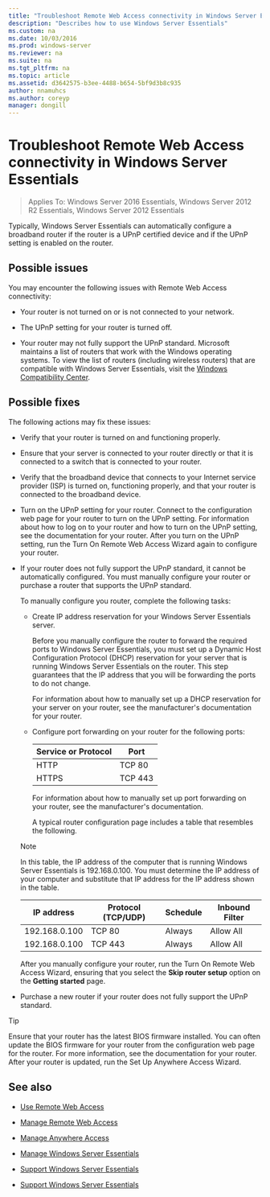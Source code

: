 ```yaml
---
title: "Troubleshoot Remote Web Access connectivity in Windows Server Essentials"
description: "Describes how to use Windows Server Essentials"
ms.custom: na
ms.date: 10/03/2016
ms.prod: windows-server
ms.reviewer: na
ms.suite: na
ms.tgt_pltfrm: na
ms.topic: article
ms.assetid: d3642575-b3ee-4488-b654-5bf9d3b8c935
author: nnamuhcs
ms.author: coreyp
manager: dongill
---
```


# Troubleshoot Remote Web Access connectivity in Windows Server Essentials
 
>Applies To: Windows Server 2016 Essentials, Windows Server 2012 R2 Essentials, Windows Server 2012 Essentials
  
 Typically, Windows Server Essentials can automatically configure a broadband router if the router is a UPnP certified device and if the UPnP setting is enabled on the router.  
  
## Possible issues  
 You may encounter the following issues with Remote Web Access connectivity:  
  
-   Your router is not turned on or is not connected to your network.  
  
-   The UPnP setting for your router is turned off.  
  
-   Your router may not fully support the UPnP standard. Microsoft maintains a list of routers that work with the Windows operating systems. To view the list of routers (including wireless routers) that are compatible with Windows Server Essentials, visit the [Windows Compatibility Center](https://www.microsoft.com/windows/compatibility/CompatCenter/Home).  
  
## Possible fixes  
 The following actions may fix these issues:  
  
- Verify that your router is turned on and functioning properly.  
  
- Ensure that your server is connected to your router directly or that it is connected to a switch that is connected to your router.  
  
- Verify that the broadband device that connects to your Internet service provider (ISP) is turned on, functioning properly, and that your router is connected to the broadband device.  
  
- Turn on the UPnP setting for your router. Connect to the configuration web page for your router to turn on the UPnP setting. For information about how to log on to your router and how to turn on the UPnP setting, see the documentation for your router. After you turn on the UPnP setting, run the Turn On  Remote Web Access Wizard again to configure your router.  
  
- If your router does not fully support the UPnP standard, it cannot be automatically configured. You must manually configure your router or purchase a router that supports the UPnP standard.  
  
   To manually configure you router, complete the following tasks:  
  
  - Create IP address reservation for your Windows Server Essentials server.  
  
     Before you manually configure the router to forward the required ports to Windows Server Essentials, you must set up a Dynamic Host Configuration Protocol (DHCP) reservation for your server that is running Windows Server Essentials on the router. This step guarantees that the IP address that you will be forwarding the ports to do not change.  
  
     For information about how to manually set up a DHCP reservation for your server on your router, see the manufacturer's documentation for your router.  
  
  - Configure port forwarding on your router for the following ports:  
  
    |Service or Protocol|Port|  
    |-------------------------|----------|  
    |HTTP|TCP 80|  
    |HTTPS|TCP 443|  
  
    For information about how to manually set up port forwarding on your router, see the manufacturer's documentation.  
  
    A typical router configuration page includes a table that resembles the following.  
  
  > [!NOTE]
  >  In this table, the IP address of the computer that is running Windows Server Essentials is 192.168.0.100. You must determine the IP address of your computer and substitute that IP address for the IP address shown in the table.  
  
  |IP address|Protocol (TCP/UDP)|Schedule|Inbound Filter|  
  |----------------|---------------------------|--------------|--------------------|  
  |192.168.0.100|TCP 80|Always|Allow All|  
  |192.168.0.100|TCP 443|Always|Allow All|  
  
   After you manually configure your router, run the Turn On  Remote Web Access Wizard, ensuring that you select the **Skip router setup** option on the **Getting started** page.  
  
- Purchase a new router if your router does not fully support the UPnP standard.  
  
> [!TIP]
>  Ensure that your router has the latest BIOS firmware installed. You can often update the BIOS firmware for your router from the configuration web page for the router. For more information, see the documentation for your router. After your router is updated, run the Set Up Anywhere Access Wizard.  
  
## See also  
  
-   [Use Remote Web Access](../use/Use-Remote-Web-Access-in-Windows-Server-Essentials.md)  
  
-   [Manage Remote Web Access](../manage/Manage-Remote-Web-Access-in-Windows-Server-Essentials.md)  
  
-   [Manage Anywhere Access](../manage/Manage-Anywhere-Access-in-Windows-Server-Essentials.md)  
  
-   [Manage Windows Server Essentials](../manage/Manage-Windows-Server-Essentials.md)  
  

-   [Support Windows Server Essentials](Support-Windows-Server-Essentials.md)

-   [Support Windows Server Essentials](../support/Support-Windows-Server-Essentials.md)

